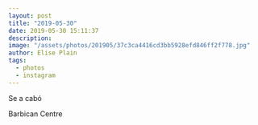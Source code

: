 ```yaml
---
layout: post
title: "2019-05-30"
date: 2019-05-30 15:11:37
description: 
image: "/assets/photos/201905/37c3ca4416cd3bb5928efd846ff2f778.jpg"
author: Elise Plain
tags: 
  - photos
  - instagram
---
```


Se a
cabó
<p></p>
Barbican Centre